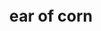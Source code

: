 ---
layout: smileys&emotion
title: ear of corn
emoji: ear_of_corn
permalink: 🌽.html
image: assets/img/3moji/ear_of_corn.png
---